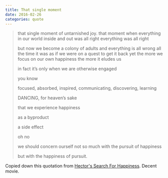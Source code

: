 ```yaml
---
title: That single moment
date: 2016-02-26
categories: quote
---
```


> that single moment of untarnished joy.
> that moment when everything in our world inside and out was all right
> everything was all right
>
> but now we become a colony of adults and everything is all wrong all the time
> it was as if we were on a quest to get it back
> yet the more we focus on our own happiness
> the more it eludes us
>
> in fact
> it’s only when we are otherwise engaged
>
> you know
>
> focused, absorbed, inspired, communicating, discovering, learning
>
> DANCING, for heaven’s sake
>
> that we experience happiness
>
> as a byproduct
>
> a side effect
>
> oh no
>
> we should concern ourself not so much with the pursuit of happiness
>
> but with the happiness of pursuit.

Copied down this quotation from [Hector's Search For Happiness](http://www.imdb.com/title/tt1626146/).
Decent movie.
